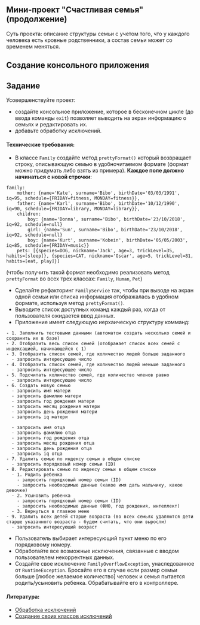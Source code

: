 ## Мини-проект "Счастливая семья" (продолжение)

Суть проекта: описание структуры семьи с учетом того, что у каждого человека есть кровные родственники, а состав семьи может со временем меняться.

## Создание консольного приложения

## Задание

Усовершенствуйте проект: 
 - создайте консольное приложение, которое в бесконечном цикле (до ввода команды `exit`) позволяет выводить на экран информацию о семьях и редактировать их.
 - добавьте обработку исключений.

#### Технические требования:
- В классе `Family` создайте метод `prettyFormat()` который возвращает строку, описывающую семью в удобночитаемом формате (формат можно придумать либо взять из примера). **Каждое поле должно начинаться с новой строчки**:  
```    
family: 
	mother: {name='Kate', surname='Bibo', birthDate='03/03/1991', iq=95, schedule={FRIDAY=fitness, MONDAY=fitness}},
	father: {name='Karl', surname='Bibo', birthDate='10/12/1990', iq=90, schedule={FRIDAY=library, MONDAY=library}},
	children: 
		boy: {name='Donna', surname='Bibo', birthDate='23/10/2018', iq=92, schedule=null}
		girl: {name='Sun', surname='Bibo', birthDate='23/10/2018', iq=92, schedule=null}
		boy: {name='Kurt', surname='Kobein', birthDate='05/05/2003', iq=85, schedule={FRIDAY=music}}
	pets: [{species=DOG, nickname='Jack', age=3, trickLevel=35, habits=[sleep]}, {species=CAT, nickname='Oscar', age=5, trickLevel=81, habits=[eat, play]}]
```
(чтобы получить такой формат необходимо реализовать метод `prettyFormat` во всех трех классах: `Family`, `Human`, `Pet`)
- Сделайте рефакторинг `FamilyService` так, чтобы при выводе на экран одной семьи или списка информация отображалась в удобном формате, используя метод `prettyFormat()`.
- Выводите список доступных команд каждый раз, когда от пользователя ожидается ввод данных.
- Приложение имеет следующую иерхаическую структуру комманд:
```
- 1. Заполнить тестовыми данными (автоматом создать несколько семей и сохранить их в базе)
- 2. Отобразить весь список семей (отображает список всех семей с индексацией, начинающейся с 1)
- 3. Отобразить список семей, где количество людей больше заданного
  - запросить интересующее число
- 4. Отобразить список семей, где количество людей меньше заданного
  - запросить интересующее число
- 5. Подсчитать количество семей, где количество членов равно
  - запросить интересующее число
- 6. Создать новую семью
  - запросить имя матери
  - запросить фамилию матери
  - запросить год рождения матери
  - запросить месяц рождения матери
  - запросить день рождения матери
  - запросить iq матери
  
  - запросить имя отца
  - запросить фамилию отца
  - запросить год рождения отца
  - запросить месяц рождения отца
  - запросить день рождения отца
  - запросить iq отца
- 7. Удалить семью по индексу семьи в общем списке
  - запросить порядковый номер семьи (ID)
- 8. Редактировать семью по индексу семьи в общем списке 
  - 1. Родить ребенка
    - запросить порядковый номер семьи (ID)
    - запросить необходимые данные (какое имя дать мальчику, какое девочке)
  - 2. Усыновить ребенка
    - запросить порядковый номер семьи (ID)
    - запросить необходимые данные (ФИО, год рождения, интеллект)
  - 3. Вернуться в главное меню  
- 9. Удалить всех детей старше возраста (во всех семьях удаляются дети старше указанного возраста - будем считать, что они выросли)
  - запросить интересующий возраст
```
- Пользователь выбирает интересующий пункт меню по его порядковому номеру.
- Обработайте все возможные исключения, связанные с вводом пользователем некорректных данных.
- Создайте свое исключение `FamilyOverflowException`, унаследованное от `RuntimeException`. Бросайте его в случае если размер семьи больше [любое желаемое количество] человек и семья пытается родить/усыновить ребенка. Обрабатывайте его в контроллере.

#### Литература:
- [Обработка исключений](https://javadevblog.com/polnoe-rukovodstvo-po-obrabotke-isklyuchenij-v-java.html)
- [Создание своих классов исключений](https://metanit.com/java/tutorial/4.3.php)
